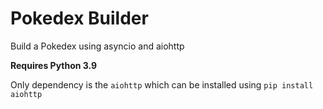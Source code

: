 # Pokedex Builder
Build a Pokedex using asyncio and aiohttp

**Requires Python 3.9**

Only dependency is the `aiohttp` which can be installed using `pip install aiohttp`
